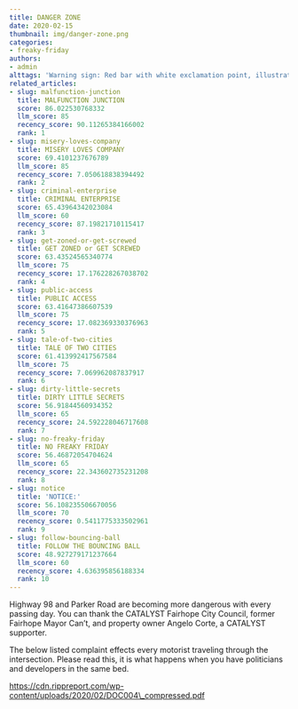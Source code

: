 ```yaml
---
title: DANGER ZONE
date: 2020-02-15
thumbnail: img/danger-zone.png
categories:
- freaky-friday
authors:
- admin
alttags: 'Warning sign: Red bar with white exclamation point, illustrating dangerous intersection concerns detailed in article'
related_articles:
- slug: malfunction-junction
  title: MALFUNCTION JUNCTION
  score: 86.022530768332
  llm_score: 85
  recency_score: 90.11265384166002
  rank: 1
- slug: misery-loves-company
  title: MISERY LOVES COMPANY
  score: 69.4101237676789
  llm_score: 85
  recency_score: 7.050618838394492
  rank: 2
- slug: criminal-enterprise
  title: CRIMINAL ENTERPRISE
  score: 65.43964342023084
  llm_score: 60
  recency_score: 87.19821710115417
  rank: 3
- slug: get-zoned-or-get-screwed
  title: GET ZONED or GET SCREWED
  score: 63.43524565340774
  llm_score: 75
  recency_score: 17.176228267038702
  rank: 4
- slug: public-access
  title: PUBLIC ACCESS
  score: 63.41647386607539
  llm_score: 75
  recency_score: 17.082369330376963
  rank: 5
- slug: tale-of-two-cities
  title: TALE OF TWO CITIES
  score: 61.413992417567584
  llm_score: 75
  recency_score: 7.069962087837917
  rank: 6
- slug: dirty-little-secrets
  title: DIRTY LITTLE SECRETS
  score: 56.91844560934352
  llm_score: 65
  recency_score: 24.592228046717608
  rank: 7
- slug: no-freaky-friday
  title: NO FREAKY FRIDAY
  score: 56.46872054704624
  llm_score: 65
  recency_score: 22.343602735231208
  rank: 8
- slug: notice
  title: 'NOTICE:'
  score: 56.108235506670056
  llm_score: 70
  recency_score: 0.5411775333502961
  rank: 9
- slug: follow-bouncing-ball
  title: FOLLOW THE BOUNCING BALL
  score: 48.927279171237664
  llm_score: 60
  recency_score: 4.636395856188334
  rank: 10
---
```

Highway 98 and Parker Road are becoming more dangerous with every passing day. You can thank the CATALYST Fairhope City Council, former Fairhope Mayor Can’t, and property owner Angelo Corte, a CATALYST supporter.

The below listed complaint effects every motorist traveling through the intersection. Please read this, it is what happens when you have politicians and developers in the same bed.

https://cdn.rippreport.com/wp-content/uploads/2020/02/DOC004\_compressed.pdf
